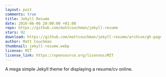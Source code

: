 ```yaml
---
layout: post
comments: true
title: Jekyll Resume
date: 2016-06-06 20:00:00 +01:00
repo: https://github.com/mattcouchman/jekyll-resume
stars: 92
download: https://github.com/mattcouchman/jekyll-resume/archive/gh-pages.zip
author: Matt Couchman
thumbnail: jekyll-resume.webp
license: MIT
license_link: https://opensource.org/licenses/MIT
---
```


A mega simple Jekyll theme for displaying a resume/cv online.
